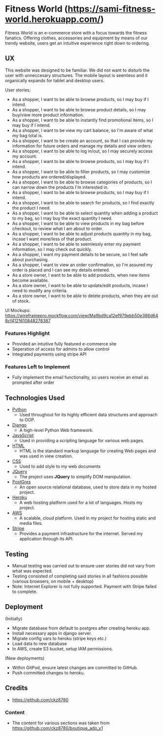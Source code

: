 # Fitness World (https://sami-fitness-world.herokuapp.com/)

Fitness World is an e-commerce store with a focus towards the fitness fanatics. Offering clothes, accessories and equipment by means of our trendy website, users get an intuitive experience right down to ordering.
 
## UX
 
This website was designed to be familiar. We did not want to disturb the user with unneccesary structures. The mobile layout is seemless and it organically expands for tablet and desktop users.

User stories:
- As a shopper, I want to be able to browse products, so I may buy if I intend.
- As a shopper, I want to be able to browse product details, so I may buy/view more product information.
- As a shopper, I want to be able to instantly find promotional items, so I may buy if I intend.
- As a shopper, I want to be view my cart balance, so I'm aware of what my bag total is.
- As a shopper, I want to be create an account, so that I can provide my information for future orders and manage my details and view orders.
- As a shopper, I want to be able to log in/out, so I may securely access my account.
- As a shopper, I want to be able to browse products, so I may buy if I intend.
- As a shopper, I want to be able to filter products, so I may customize how products are ordered/displayed.
- As a shopper, I want to be able to browse categories of products, so I can narrow down the products I'm interested in.
- As a shopper, I want to be able to browse products, so I may buy if I intend.
- As a shopper, I want to be able to search for products, so I find exactly the product I need.
- As a shopper, I want to be able to select quantity when adding a product to my bag, so I may buy the exact quantity I need.
- As a shopper, I want to be able to view products in my bag before checkout, to review what I am about to order.
- As a shopper, I want to be able to adjust products quantity in my bag, incase I want more/less of that product.
- As a shopper, I want to be able to seemlessly enter my payment information, so I may check out quickly.
- As a shopper, I want my payment details to be secure, so I feel safe about purchasing.
- As a shopper, I want to view an order confirmation, so I'm assured my order is placed and I can see my details entered.
- As a store owner, I want to be able to add products, when new items become available.
- As a store owner, I want to be able to update/edit products, incase I need to modify any criteria.
- As a store owner, I want to be able to delete products, when they are out of stock.



UI Mockups: https://wireframepro.mockflow.com/view/Ma9bd9ca12ef979ebb50e386d648cf4121610848278387
 
### Features Highlight
- Provided an intuitive fully featured e-commerce site
- Seperation of access for admins to allow control
- Integrated payments using stripe API

### Features Left to Implement
- Fully implement the email functionality, so users receive an email as prompted after order

## Technologies Used

- [Python](https://python.org)
    - Used throughout for its highly efficient data structures and approach to OOP.
- [Django](https://www.djangoproject.com/)
    - A high-level Python Web framework.
- [JavaScript](https://developer.mozilla.org/en-US/docs/Web/JavaScript)
    - Used in providing a scripting language for various web pages.
- [HTML](https://developer.mozilla.org/en-US/docs/Web/HTML)
    - HTML is the standard markup language for creating Web pages and was used in view creation.
- [CSS](https://www.w3.org/Style/CSS/Overview.en.html)
    - Used to add style to my web documents
- [JQuery](https://jquery.com)
    - The project uses **JQuery** to simplify DOM manipulation.
- [PostGres](https://www.postgresql.org/)
    - An open source relational database, used to store data in my hosted project.
- [Heroku](https://www.heroku.com/)
    - A web hosting platform used for a lot of languages. Hosts my project.
- [AWS](https://aws.amazon.com/about-aws/)
    - A scalable, cloud platform. Used in my project for hosting static and media files.
- [Stripe](https://stripe.com/)
    - Provides a payment infrastructure for the internet. Served my application through its API.

## Testing

- Manual testing was carried out to ensure user stories did not vary from what was expected.
- Testing consisted of completing said stories in all fashions possible (various browsers, on mobile + desktop)
- Note: Internet Explorer is not fully supported. Payment with Stripe failed to complete.

## Deployment
(Initially)
- Migrate database from default to postgres after creating heroku app.
- Install necessary apps in django server.
- Migrate config vars to heroku (stripe keys etc.)
- Load data to new database
- In AWS, create S3 bucket, setup IAM permissions.

(New deployments)
- Within GitPod, ensure latest changes are committed to GitHub.
- Push committed changes to heroku.

## Credits
- https://github.com/ckz8780

### Content
- The content for various sections was taken from https://github.com/ckz8780/boutique_ado_v1